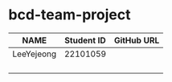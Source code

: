 # bcd-team-project

| NAME       | Student ID      | GitHub URL                |
|------------|-----------------|---------------------------|
| LeeYejeong | 22101059        |                           |
|            |                 |                           |
|            |                 |                           |
|            |                 |                           |
|            |                 |                           |
